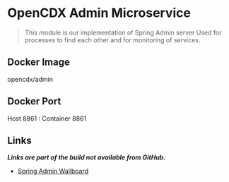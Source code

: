 # OpenCDX Admin Microservice
> This module is our implementation of Spring Admin server Used for processes to find each other and for monitoring of services.

## Docker Image
opencdx/admin

## Docker Port
Host 8861 : Container 8861

## Links
_**Links are part of the build not available from GitHub.**_
- [Spring Admin Wallboard](https://localhost:8861/admin/wallboard)
